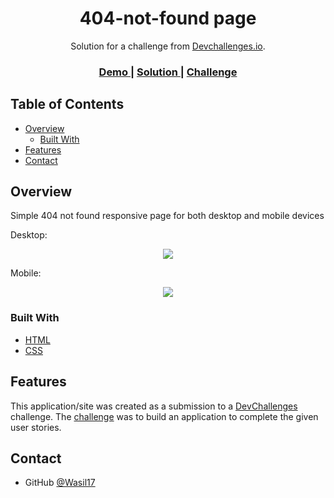 
<h1 align="center">404-not-found page</h1>

<div align="center">
   Solution for a challenge from  <a href="http://devchallenges.io" target="_blank">Devchallenges.io</a>.
</div>

<div align="center">
  <h3>
    <a href="https://{your-demo-link.your-domain}">
      Demo
    </a>
    <span> | </span>
    <a href="https://{your-url-to-the-solution}">
      Solution
    </a>
    <span> | </span>
    <a href="https://devchallenges.io/challenges/wBunSb7FPrIepJZAg0sY">
      Challenge
    </a>
  </h3>
</div>

<!-- TABLE OF CONTENTS -->

## Table of Contents

- [Overview](#overview)
  - [Built With](#built-with)
- [Features](#features)
- [Contact](#contact)

<!-- OVERVIEW -->

## Overview

Simple 404 not found responsive page for both desktop and mobile devices

Desktop:
<div align="center">
  <img src="https://user-images.githubusercontent.com/71132144/108602607-1be83b80-73a3-11eb-9769-15bfe8c86fa0.png" />
</div>

Mobile:
<div align="center">
<img src="https://user-images.githubusercontent.com/71132144/108602629-43d79f00-73a3-11eb-8588-3a96870b5d8f.png" />
</div>



### Built With



- [HTML](https://devdocs.io/html/)
- [CSS](https://devdocs.io/css/)


## Features


This application/site was created as a submission to a [DevChallenges](https://devchallenges.io/challenges) challenge. The [challenge](https://devchallenges.io/challenges/wBunSb7FPrIepJZAg0sY) was to build an application to complete the given user stories.


## Contact

- GitHub [@Wasil17](https://{github.com/Wasil17})

